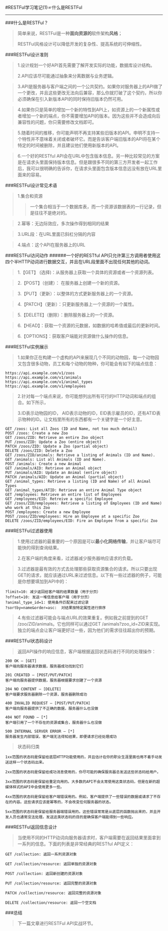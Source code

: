#RESTFul学习笔记(1)☞什么是RESTFul
****

###什么是RESTFul？
>简单来说，RESTFul是一种**面向资源的**软件架构**风格**；
>
>RESTFul风格设计可以降低开发的复杂性、提高系统的可伸缩性。

###RESTFul设计准则
>1.设计规划一个好API首先需要了解开发实际的功能，数据库设计结构。
>
>2.API应该尽可能通过抽象来分离数据与业务逻辑。

>3.API是服务器与客户端之间的一个公共契约。如果你对服务器上的API做了一个更改，并且这些更改无法向后兼容，那么你就打破了这个契约，所以你必须确保在引入新版本API的同时保持旧版本仍然可用。

>4.如果你只是简单的增加一个新的特性到API上，如资源上的一个新属性或者增加一个新的端点，你不需要增加API的版本。因为这些并不会造成向后兼容性的问题，你只需要修改文档即可。

>5.随着时间的推移，你可能声明不再支持某些旧版本的API。申明不支持一个特性并不意味着关闭或者破坏它。而是告诉客户端旧版本的API将在某个特定的时间被删除，并且建议他们使用新版本的API。

>6.一个好的RESTful API会在URL中包含版本信息。另一种比较常见的方案是在请求头里面保持版本信息。但是跟很多不同的第三方开发者一起工作后，我可以很明确的告诉你，在请求头里面包含版本信息远没有放在URL里面来的容易。


###RESTFul设计常见术语
>1.集合和资源
>>一个集合相当于一个数据库表，而一个资源该数据表的一行记录，但是往往不是绝对的。

>2.幂等：无边际效应，多次操作得到相同的结果

>3.URL段：在URL里面已斜杠分隔的内容

>4.端点：这个API在服务器上的URL


###RESTFul访问动作
######一个好的RESTful API只允许第三方调用者使用这四个半HTTP动词进行数据交互，并且在URL段里面不出现任何其他的动词。

>1.【GET】 (选择)：从服务器上获取一个具体的资源或者一个资源列表。

>2.【POST】（创建）： 在服务器上创建一个新的资源。

>3.【PUT】（更新）：以整体的方式更新服务器上的一个资源。

>4.【PATCH】（更新）：只更新服务器上一个资源的一个属性。

>5.【DELETE】（删除）：删除服务器上的一个资源。

>6.【HEAD】：获取一个资源的元数据，如数据的哈希值或最后的更新时间。

>6.【OPTIONS】：获取客户端能对资源做什么操作的信息。


###RESTFul实例展示
>1.如果你正在构建一个虚构的API来展现几个不同的动物园，每一个动物园又包含很多动物，员工和每个动物的物种，你可能会有如下的端点信息：

	https://api.example.com/v1/zoos
	https://api.example.com/v1/animals
	https://api.example.com/v1/animal_types
	https://api.example.com/v1/employees
>2.针对每一个端点来说，你可能想列出所有可行的HTTP动词和端点的组合。如下所示，
>
>3.ID表示动物园的ID， AID表示动物的ID，EID表示雇员的ID，还有ATID表示物种的ID。让文档里所有的东西都有一个关键字是一个好主意。
	
	GET /zoos: List all Zoos (ID and Name, not too much detail)
	POST /zoos: Create a new Zoo
	GET /zoos/ZID: Retrieve an entire Zoo object
	PUT /zoos/ZID: Update a Zoo (entire object)
	PATCH /zoos/ZID: Update a Zoo (partial object)
	DELETE /zoos/ZID: Delete a Zoo
	GET /zoos/ZID/animals: Retrieve a listing of Animals (ID and Name).
	GET /animals: List all Animals (ID and Name).
	POST /animals: Create a new Animal
	GET /animals/AID: Retrieve an Animal object
	PUT /animals/AID: Update an Animal (entire object)
	PATCH /animals/AID: Update an Animal (partial object)
	GET /animal_types: Retrieve a listing (ID and Name) of all Animal Types
	GET /animal_types/ATID: Retrieve an entire Animal Type object
	GET /employees: Retrieve an entire list of Employees
	GET /employees/EID: Retreive a specific Employee
	GET /zoos/ZID/employees: Retrieve a listing of Employees (ID and Name) who work at this Zoo
	POST /employees: Create a new Employee
	POST /zoos/ZID/employees: Hire an Employee at a specific Zoo
	DELETE /zoos/ZID/employees/EID: Fire an Employee from a specific Zoo

###RESTFul过滤器使用

>1.使用过滤器的最重要的一个原因是可以**最小化网络传输**，并让客户端尽可能快的得到查询结果。
>
>2.在客户端的角度来看，过滤器减少服务器响应请求的负载。

>3.过滤器是最有效的方式去处理那些获取资源集合的请求。所以只要出现GET的请求，就应该通过URL来过滤信息。以下有一些过滤器的例子，可能是你想要填加到API中的：

	?limit=10: 减少返回给客户端的结果数量（用于分页）
	?offset=10: 发送一堆信息给客户端（用于分页）
	?animal_type_id=1: 使用条件匹配来过滤记录
	?sortby=name&order=asc:  对结果按特定属性进行排序

>4.有些过滤器可能会与端点URL的效果重复。例如我之前提到的GET /zoo/ZID/animals。它也同样可以通过GET /animals?zoo_id=ZID来实现。独立的端点会让客户端更好过一些，因为他们的需求往往超出你的预期。

###RESTFul状态码设计
>返回API操作的响应信息，客户端根据返回状态码进行不同的处理操作：

	200 OK – [GET]
	客户端向服务器请求数据，服务器成功找到它们

	201 CREATED – [POST/PUT/PATCH]
	客户端向服务器提供数据，服务器根据要求创建了一个资源

	204 NO CONTENT – [DELETE]
	客户端要求服务器删除一个资源，服务器删除成功

	400 INVALID REQUEST – [POST/PUT/PATCH]
	客户端向服务器提供了不正确的数据，服务器什么也没做

	404 NOT FOUND – [*]
	客户端引用了一个不存在的资源或集合，服务器什么也没做

	500 INTERNAL SERVER ERROR – [*]
	服务器发生内部错误，客户端无法得知结果，即便请求已经处理成功

>状态码归类

	1xx范围的状态码是保留给底层HTTP功能使用的，并且估计在你的职业生涯里面也用不着手动发送这样一个状态码出来。
	
	2xx范围的状态码是保留给成功消息使用的，你尽可能的确保服务器总发送这些状态码给用户。
	
	3xx范围的状态码是保留给重定向用的。大多数的API不会太常使用这类状态码，但是在新的超媒体样式的API中会使用更多一些。
	
	4xx范围的状态码是保留给客户端错误用的。例如，客户端提供了一些错误的数据或请求了不存在的内容。这些请求应该是幂等的，不会改变任何服务器的状态。
	
	5xx范围的状态码是保留给服务器端错误用的。这些错误常常是从底层的函数抛出来的，并且开发人员也通常没法处理。发送这类状态码的目的是确保客户端能得到一些响应。

###RESTFul返回信息设计
>当使用不同的HTTP动词向服务器请求时，客户端需要在返回结果里面拿到一系列的信息。下面的列表是非常经典的RESTful API定义：

	GET /collection: 返回一系列资源对象

	GET /collection/resource: 返回单独的资源对象

	POST /collection: 返回新创建的资源对象

	PUT /collection/resource: 返回完整的资源对象

	PATCH /collection/resource: 返回完整的资源对象

	DELETE /collection/resource: 返回一个空文档


###总结
>下一篇文章进行RESTFul API实战环节。